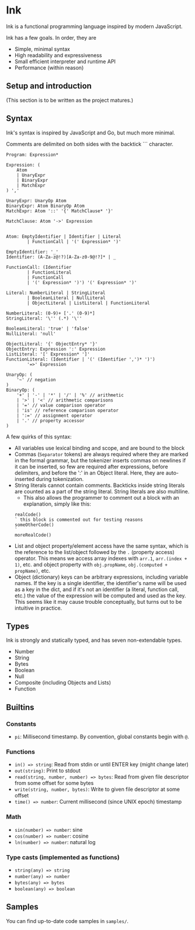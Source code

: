 # Ink

Ink is a functional programming language inspired by modern JavaScript.

Ink has a few goals. In order, they are

- Simple, minimal syntax
- High readability and expressiveness
- Small efficient interpreter and runtime API
- Performance (within reason)

## Setup and introduction

(This section is to be written as the project matures.)

## Syntax

Ink's syntax is inspired by JavaScript and Go, but much more minimal.

Comments are delimited on both sides with the backtick `\`` character.

```
Program: Expression*

Expression: (
    Atom
    | UnaryExpr
    | BinaryExpr
    | MatchExpr
) ','

UnaryExpr: UnaryOp Atom
BinaryExpr: Atom BinaryOp Atom
MatchExpr: Atom '::' '{' MatchClause* '}'

MatchClause: Atom '->' Expression


Atom: EmptyIdentifier | Identifier | Literal
        | FunctionCall | '(' Expression* ')'

EmptyIdentifier: '_'
Identifier: (A-Za-z@!?)[A-Za-z0-9@!?]* | _

FunctionCall: (Identifier
        | FunctionLiteral
        | FunctionCall
        | '(' Expression* ')') '(' Expression* ')'

Literal: NumberLiteral | StringLiteral
        | BooleanLiteral | NullLiteral
        | ObjectLiteral | ListLiteral | FunctionLiteral

NumberLiteral: (0-9)+ ['.' (0-9)*]
StringLiteral: '\'' (.*) '\''

BooleanLiteral: 'true' | 'false'
NullLiteral: 'null'

ObjectLiteral: '{' ObjectEntry* '}'
ObjectEntry: Expression ':' Expression
ListLiteral: '[' Expression* ']'
FunctionLiteral: (Identifier | '(' (Identifier ',')* ')')
        '=>' Expression 

UnaryOp: (
    '~' // negation
)
BinaryOp: (
    '+' | '-' | '*' | '/' | '%' // arithmetic
    | '>' | '<' // arithmetic comparisons
    | '=' // value comparison operator
    | 'is' // reference comparison operator
    | ':=' // assignment operator
    | '.' // property accessor
)
```

A few quirks of this syntax:

- All variables use lexical binding and scope, and are bound to the block
- Commas (`Separator` tokens) are always required where they are marked in the formal grammar, but the tokenizer inserts commas on newlines if it can be inserted, so few are required after expressions, before delimiters, and before the ':' in an Object literal. Here, they are auto-inserted during tokenization.
- String literals cannot contain comments. Backticks inside string literals are counted as a part of the string literal. String literals are also multiline.
    - This also allows the programmer to comment out a block with an explanation, simply like this:
    ```
    realCode()
    ` this block is commented out for testing reasons
    someOtherCode()
    `
    moreRealCode()
    ```
- List and object property/element access have the same syntax, which is the reference to the list/object followed by the `.` (property access) operator. This means we access array indexes with `arr.1`, `arr.(index + 1)`, etc. and object property with `obj.propName`, `obj.(computed + propName)`, etc.
- Object (dictionary) keys can be arbitrary expressions, including variable names. If the key is a single identifier, the identifier's name will be used as a key in the dict, and if it's not an identifier (a literal, function call, etc.) the value of the expression will be computed and used as the key. This seems like it may cause trouble conceptually, but turns out to be intuitive in practice.

## Types

Ink is strongly and statically typed, and has seven non-extendable types.

- Number
- String
- Bytes
- Boolean
- Null
- Composite (including Objects and Lists)
- Function

## Builtins

### Constants

- `pi`: Millisecond timestamp. By convention, global constants begin with `@`.

### Functions

- `in() => string`: Read from stdin or until ENTER key (might change later)
- `out(string)`: Print to stdout
- `read(string, number, number) => bytes`: Read from given file descriptor from some offset for some bytes
- `write(string, number, bytes)`: Write to given file descriptor at some offset
- `time() => number`: Current millisecond (since UNIX epoch) timestamp

### Math

- `sin(number) => number`: sine
- `cos(number) => number`: cosine
- `ln(number) => number`: natural log

### Type casts (implemented as functions)

- `string(any) => string`
- `number(any) => number`
- `bytes(any) => bytes`
- `boolean(any) => boolean`

## Samples

You can find up-to-date code samples in `samples/`.

